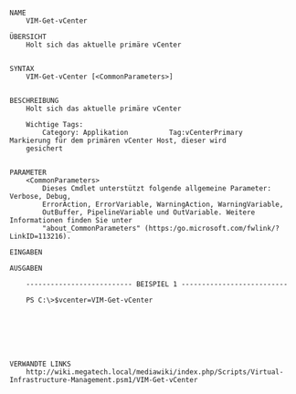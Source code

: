 ﻿```

NAME
    VIM-Get-vCenter
    
ÜBERSICHT
    Holt sich das aktuelle primäre vCenter
    
    
SYNTAX
    VIM-Get-vCenter [<CommonParameters>]
    
    
BESCHREIBUNG
    Holt sich das aktuelle primäre vCenter
    
    Wichtige Tags:
        Category: Applikation          Tag:vCenterPrimary    Markierung für dem primären vCenter Host, dieser wird 
    gesichert
    

PARAMETER
    <CommonParameters>
        Dieses Cmdlet unterstützt folgende allgemeine Parameter: Verbose, Debug,
        ErrorAction, ErrorVariable, WarningAction, WarningVariable,
        OutBuffer, PipelineVariable und OutVariable. Weitere Informationen finden Sie unter 
        "about_CommonParameters" (https:/go.microsoft.com/fwlink/?LinkID=113216). 
    
EINGABEN
    
AUSGABEN
    
    -------------------------- BEISPIEL 1 --------------------------
    
    PS C:\>$vcenter=VIM-Get-vCenter
    
    
    
    
    
    
    
VERWANDTE LINKS
    http://wiki.megatech.local/mediawiki/index.php/Scripts/Virtual-Infrastructure-Management.psm1/VIM-Get-vCenter



```

